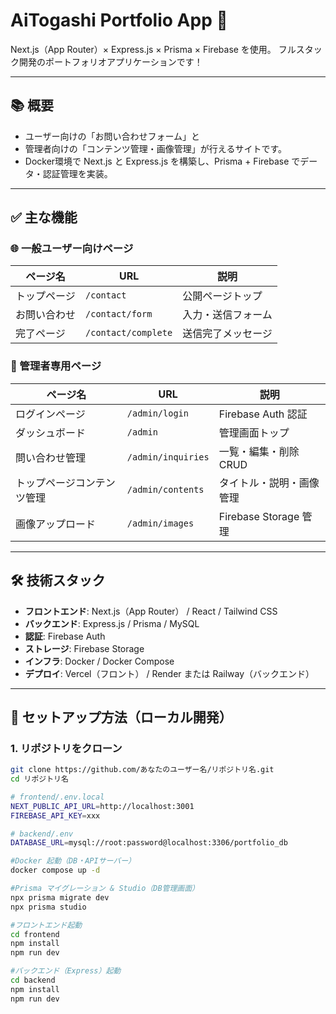 # AiTogashi Portfolio App 🚀

Next.js（App Router）× Express.js × Prisma × Firebase を使用。 
フルスタック開発のポートフォリオアプリケーションです！

---

## 📚 概要

- ユーザー向けの「お問い合わせフォーム」と
- 管理者向けの「コンテンツ管理・画像管理」が行えるサイトです。
- Docker環境で Next.js と Express.js を構築し、Prisma + Firebase でデータ・認証管理を実装。

---

## ✅ 主な機能

### 🌐 一般ユーザー向けページ
| ページ名      | URL                 | 説明              |
|---------------|---------------------|-------------------|
| トップページ  | `/contact`          | 公開ページトップ  |
| お問い合わせ  | `/contact/form`     | 入力・送信フォーム |
| 完了ページ    | `/contact/complete` | 送信完了メッセージ |

### 🔐 管理者専用ページ
| ページ名                | URL                | 説明                       |
|-------------------------|--------------------|----------------------------|
| ログインページ          | `/admin/login`     | Firebase Auth 認証         |
| ダッシュボード          | `/admin`           | 管理画面トップ            |
| 問い合わせ管理          | `/admin/inquiries` | 一覧・編集・削除 CRUD     |
| トップページコンテンツ管理 | `/admin/contents`  | タイトル・説明・画像管理   |
| 画像アップロード        | `/admin/images`    | Firebase Storage 管理     |

---

## 🛠️ 技術スタック

- **フロントエンド**: Next.js（App Router） / React / Tailwind CSS
- **バックエンド**: Express.js / Prisma / MySQL
- **認証**: Firebase Auth
- **ストレージ**: Firebase Storage
- **インフラ**: Docker / Docker Compose
- **デプロイ**: Vercel（フロント） / Render または Railway（バックエンド）

---

## 🚀 セットアップ方法（ローカル開発）

### 1. リポジトリをクローン
```bash
git clone https://github.com/あなたのユーザー名/リポジトリ名.git
cd リポジトリ名

# frontend/.env.local
NEXT_PUBLIC_API_URL=http://localhost:3001
FIREBASE_API_KEY=xxx

# backend/.env
DATABASE_URL=mysql://root:password@localhost:3306/portfolio_db

#Docker 起動（DB・APIサーバー）
docker compose up -d

#Prisma マイグレーション & Studio（DB管理画面）
npx prisma migrate dev
npx prisma studio

#フロントエンド起動
cd frontend
npm install
npm run dev

#バックエンド（Express）起動
cd backend
npm install
npm run dev
